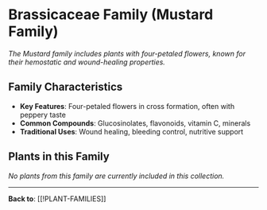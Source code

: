 # Brassicaceae Family (Mustard Family)

*The Mustard family includes plants with four-petaled flowers, known for their hemostatic and wound-healing properties.*

## Family Characteristics
- **Key Features**: Four-petaled flowers in cross formation, often with peppery taste
- **Common Compounds**: Glucosinolates, flavonoids, vitamin C, minerals
- **Traditional Uses**: Wound healing, bleeding control, nutritive support

## Plants in this Family

*No plants from this family are currently included in this collection.*

---

**Back to**: [[!PLANT-FAMILIES]]